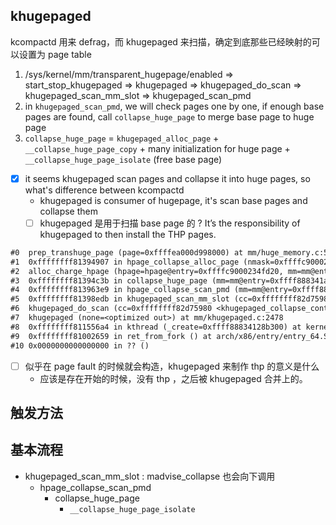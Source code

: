 ## khugepaged

kcompactd 用来 defrag，而 khugepaged 来扫描，确定到底那些已经映射的可以设置为 page table

1. /sys/kernel/mm/transparent_hugepage/enabled => start_stop_khugepaged => khugepaged => khugepaged_do_scan => khugepaged_scan_mm_slot => khugepaged_scan_pmd
2. in `khugepaged_scan_pmd`, we will check pages one by one, if enough base pages are found, call `collapse_huge_page` to merge base page to huge page
3. `collapse_huge_page` = `khugepaged_alloc_page` + `__collapse_huge_page_copy` + many initialization for huge page + `__collapse_huge_page_isolate` (free base page)

- [x] it seems khugepaged scan pages and collapse it into huge pages, so what's difference between kcompactd
  - khugepaged is consumer of hugepage, it's scan base pages and collapse them
  - [ ] khugepaged 是用于扫描 base page 的 ? It’s the responsibility of khugepaged to then install the THP pages.

```txt
#0  prep_transhuge_page (page=0xffffea000d998000) at mm/huge_memory.c:582
#1  0xffffffff81394907 in hpage_collapse_alloc_page (nmask=0xffffc9000234fe28, node=<optimized out>, gfp=1844426, hpage=0xffffc9000234fd20) at mm/khugepaged.c:808
#2  alloc_charge_hpage (hpage=hpage@entry=0xffffc9000234fd20, mm=mm@entry=0xffff888341a3bdc0, cc=cc@entry=0xffffffff82d75980 <khugepaged_collapse_control>) at mm/khugepaged.c:957
#3  0xffffffff81394c3b in collapse_huge_page (mm=mm@entry=0xffff888341a3bdc0, address=address@entry=140576452247552, referenced=referenced@entry=512, unmapped=unmapped@entry=0, cc=cc@entry=0xffffffff82d75980 <khugepaged_collapse_control>) at mm/khugepaged.c:989
#4  0xffffffff813963e9 in hpage_collapse_scan_pmd (mm=mm@entry=0xffff888341a3bdc0, vma=vma@entry=0xffff8883d8e1c130, address=140576452247552, mmap_locked=mmap_locked@entry=0xffffc9000234fe97, cc=cc@entry=0xffffffff82d75980 <khugepaged_collapse_control>) at mm/khugepaged.c:1275
#5  0xffffffff81398edb in khugepaged_scan_mm_slot (cc=0xffffffff82d75980 <khugepaged_collapse_control>, result=<synthetic pointer>, pages=4096) at mm/khugepaged.c:2316
#6  khugepaged_do_scan (cc=0xffffffff82d75980 <khugepaged_collapse_control>) at mm/khugepaged.c:2422
#7  khugepaged (none=<optimized out>) at mm/khugepaged.c:2478
#8  0xffffffff811556a4 in kthread (_create=0xffff88834128b300) at kernel/kthread.c:376
#9  0xffffffff81002659 in ret_from_fork () at arch/x86/entry/entry_64.S:308
#10 0x0000000000000000 in ?? ()
```

- [ ] 似乎在 page fault 的时候就会构造，khugepaged 来制作 thp 的意义是什么
  - 应该是存在开始的时候，没有 thp ，之后被 khugepaged 合并上的。

## 触发方法


## 基本流程
- khugepaged_scan_mm_slot : madvise_collapse 也会向下调用
  - hpage_collapse_scan_pmd
    - collapse_huge_page
      - `__collapse_huge_page_isolate`
